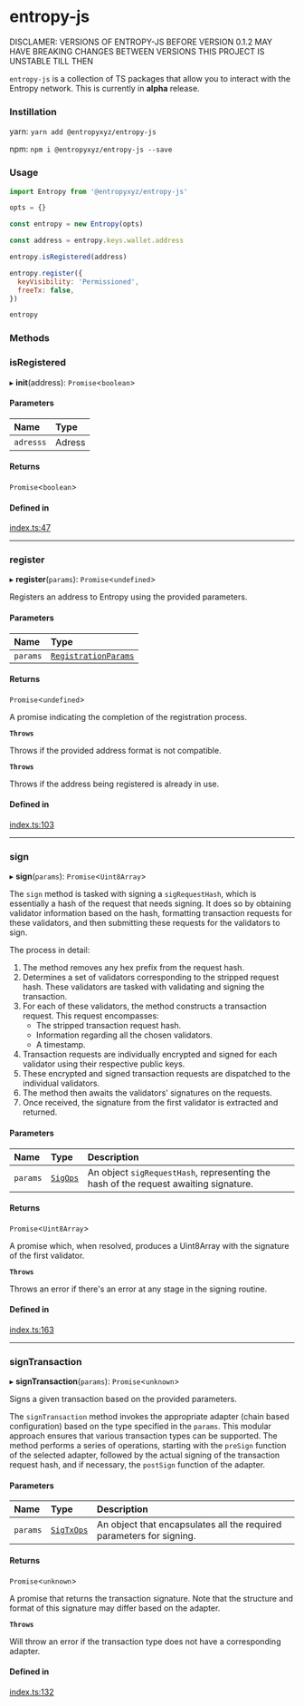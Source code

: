 # entropy-js

DISCLAMER: VERSIONS OF ENTROPY-JS BEFORE VERSION 0.1.2 MAY HAVE BREAKING CHANGES BETWEEN VERSIONS THIS PROJECT IS UNSTABLE TILL THEN


`entropy-js` is a collection of TS packages that allow you to interact with the Entropy network. This is currently in **alpha** release.


### Instillation
yarn:
```yarn add @entropyxyz/entropy-js```

npm:
```npm i @entropyxyz/entropy-js --save```

### Usage

```js
import Entropy from '@entropyxyz/entropy-js'

opts = {}

const entropy = new Entropy(opts)

const address = entropy.keys.wallet.address

entropy.isRegistered(address)

entropy.register({
  keyVisibility: 'Permissioned',
  freeTx: false,
})

entropy

```

### Methods
### isRegistered

▸ **init**(address): `Promise`\<`boolean`\>

#### Parameters

| Name | Type |
| :------ | :------ |
| `adresss` | Adress |

#### Returns

`Promise`\<`boolean`\>

#### Defined in

[index.ts:47](https://github.com/entropyxyz/entropy-js/blob/b4c1b9b/src/index.ts#L47)

___

### register

▸ **register**(`params`): `Promise`\<`undefined`\>

Registers an address to Entropy using the provided parameters.

#### Parameters

| Name | Type |
| :------ | :------ |
| `params` | [`RegistrationParams`](./docs/interfaces/registration.RegistrationParams.md) |

#### Returns

`Promise`\<`undefined`\>

A promise indicating the completion of the registration process.

**`Throws`**

Throws if the provided address format is not compatible.

**`Throws`**

Throws if the address being registered is already in use.

#### Defined in

[index.ts:103](https://github.com/entropyxyz/entropy-js/blob/b4c1b9b/src/index.ts#L103)

___

### sign

▸ **sign**(`params`): `Promise`\<`Uint8Array`\>

The `sign` method is tasked with signing a `sigRequestHash`, which is essentially a hash of the
request that needs signing. It does so by obtaining validator information based on the hash,
formatting transaction requests for these validators, and then submitting these requests for the
validators to sign.

The process in detail:
1. The method removes any hex prefix from the request hash.
2. Determines a set of validators corresponding to the stripped request hash. These validators
   are tasked with validating and signing the transaction.
3. For each of these validators, the method constructs a transaction request. This request encompasses:
   - The stripped transaction request hash.
   - Information regarding all the chosen validators.
   - A timestamp.
4. Transaction requests are individually encrypted and signed for each validator using their respective public keys.
5. These encrypted and signed transaction requests are dispatched to the individual validators.
6. The method then awaits the validators' signatures on the requests.
7. Once received, the signature from the first validator is extracted and returned.

#### Parameters

| Name | Type | Description |
| :------ | :------ | :------ |
| `params` | [`SigOps`](./docs/interfaces/signing.SigOps.md) | An object `sigRequestHash`, representing the hash of the request awaiting signature. |

#### Returns

`Promise`\<`Uint8Array`\>

A promise which, when resolved, produces a Uint8Array with the signature of the first validator.

**`Throws`**

Throws an error if there's an error at any stage in the signing routine.

#### Defined in

[index.ts:163](https://github.com/entropyxyz/entropy-js/blob/b4c1b9b/src/index.ts#L163)

___

### signTransaction

▸ **signTransaction**(`params`): `Promise`\<`unknown`\>

Signs a given transaction based on the provided parameters.

The `signTransaction` method invokes the appropriate adapter (chain based configuration)
based on the type specified in the `params`. This modular approach ensures that various
transaction types can be supported. The method performs a series of operations, starting
with the `preSign` function of the selected adapter, followed by the actual signing of the
transaction request hash, and if necessary, the `postSign` function of the adapter.

#### Parameters

| Name | Type | Description |
| :------ | :------ | :------ |
| `params` | [`SigTxOps`](./docs/interfaces/signing.SigTxOps.md) | An object that encapsulates all the required parameters for signing. |

#### Returns

`Promise`\<`unknown`\>

A promise that returns the transaction signature. Note that the structure
         and format of this signature may differ based on the adapter.

**`Throws`**

Will throw an error if the transaction type does not have a corresponding adapter.

#### Defined in

[index.ts:132](https://github.com/entropyxyz/entropy-js/blob/b4c1b9b/src/index.ts#L132)
